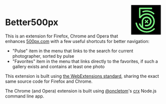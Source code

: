<img src="https://raw.githubusercontent.com/nhoizey/Better500px-WebExtension/master/src/icons/better500px-96px.png" alt="Better500px" width="96" height="96" align="right" />

# Better500px

This is an extension for Firefox, Chrome and Opera that enhances [500px.com](https://500px.com/) with a few useful shortcuts for better navigation:

- "Pulse" item in the menu that links to the search for current photographer, sorted by pulse
- "Favorites" item in the menu that links directly to the favorites, if such a gallery exists and contains at least one photo

This extension is built using [the WebExtensions standard](https://developer.mozilla.org/en-US/Add-ons/WebExtensions), sharing the exact same source code for Firefox and Chrome.

The Chrome (and Opera) extension is built using [@oncletom](https://github.com/oncletom)'s [crx](https://github.com/oncletom/crx) Node.js command line app.